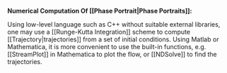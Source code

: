 **Numerical Computation Of [[Phase Portrait|Phase Portraits]]:**

Using low-level language such as C++ without suitable external libraries, one may use a [[Runge-Kutta Integration]] scheme to compute [[Trajectory|trajectories]] from a set of initial conditions. Using Matlab or Mathematica, it is more convenient to use the built-in functions, e.g. [[StreamPlot]] in Mathematica to plot the flow, or [[NDSolve]] to find the trajectories. 